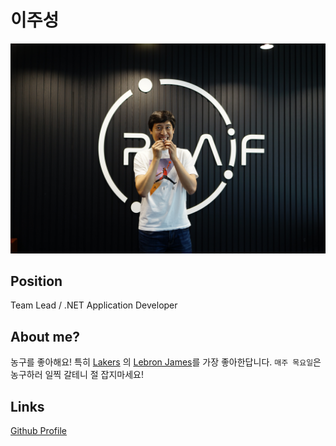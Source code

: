 # 이주성

![메인 이미지](/assets/software/js1.jpg)

## Position

Team Lead / .NET Application Developer

## About me?

농구를 좋아해요! 특히 [Lakers](https://www.nba.com/lakers)
의 [Lebron James](https://en.wikipedia.org/wiki/LeBron_James)를 가장
좋아한답니다. `매주 목요일`은 농구하러 일찍 갈테니 절 잡지마세요!

## Links

[Github Profile](https://github.com/powerstrong)
